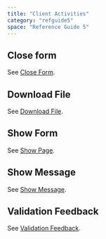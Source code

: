 ```yaml
---
title: "Client Activities"
category: "refguide5"
space: "Reference Guide 5"
---
```



## Close form

See [Close Form](Close+Form).

## Download File

See [Download File](Download+File).

## Show Form

See [Show Page](Show+Page).

## Show Message

See [Show Message](Show+Message).

## Validation Feedback

See [Validation Feedback](Validation+Feedback).